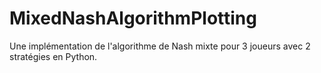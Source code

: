 # MixedNashAlgorithmPlotting
 Une implémentation de l'algorithme de Nash mixte pour 3 joueurs avec 2 stratégies en Python.
